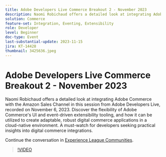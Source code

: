 ```yaml
---
title: Adobe Developers Live Commerce Breakout 2 - November 2023
description: Naomi Robichaud offers a detailed look at integrating Adobe Commerce with the Amazon Sales Channel in this session from Adobe Developers Live, recorded on November 6, 2023. Discover the flexibility of Adobe Commerce's UI and event-driven extensibility tooling, and how it can be utilized to create adaptable, robust digital commerce applications in a cloud-native environment. A must-watch for developers seeking practical insights into digital commerce integrations.
solution: Commerce
feature-set: Integration, Eventing, Extensibility
role: Developer
level: Beginner
doc-type: Event
last-substantial-update: 2023-11-15
jira: KT-14428
thumbnail: 3425636.jpeg
---
```


# Adobe Developers Live Commerce Breakout 2 - November 2023

Naomi Robichaud offers a detailed look at integrating Adobe Commerce with the Amazon Sales Channel in this session from Adobe Developers Live, recorded on November 6, 2023. Discover the flexibility of Adobe Commerce's UI and event-driven extensibility tooling, and how it can be utilized to create adaptable, robust digital commerce applications in a cloud-native environment. A must-watch for developers seeking practical insights into digital commerce integrations.

Continue the conversation in [Experience League Communities](https://adobe.ly/46M7lZK).

>[!VIDEO](https://video.tv.adobe.com/v/3425636/?learn=on)